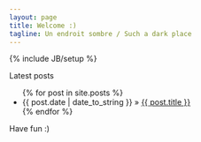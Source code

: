 ```yaml
---
layout: page
title: Welcome :)
tagline: Un endroit sombre / Such a dark place
---
```

{% include JB/setup %}

Latest posts

<ul class="posts">
  {% for post in site.posts %}
    <li><span>{{ post.date | date_to_string }}</span> &raquo; <a href="{{ BASE_PATH }}{{ post.url }}">{{ post.title }}</a></li>
  {% endfor %}
</ul>

Have fun :)
